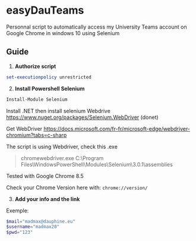 # easyDauTeams

 Personnal script to automatically access my University Teams account on Google Chrome in windows 10 using Selenium

 ## Guide

 1. **Authorize script**

```Powershell
set-executionpolicy unrestricted
```

 2. **Install Powershell Selenium**

```Powershell
Install-Module Selenium
```

Install .NET then install selenium Webdrive https://www.nuget.org/packages/Selenium.WebDriver (donet)

Get WebDriver
https://docs.microsoft.com/fr-fr/microsoft-edge/webdriver-chromium?tabs=c-sharp

The script is using Webdriver, check this .exe
> chromewebdriver.exe
> C:\Program Files\WindowsPowerShell\Modules\Selenium\3.0.1\assemblies

Tested with Google Chrome 8.5

Check your Chrome Version here with: `chrome://version/`

3. **Add your info and the link**

Exemple:
```Powershell
$mail="madmax@dauphine.eu"
$username="madmax20"
$pwd="123"
```
